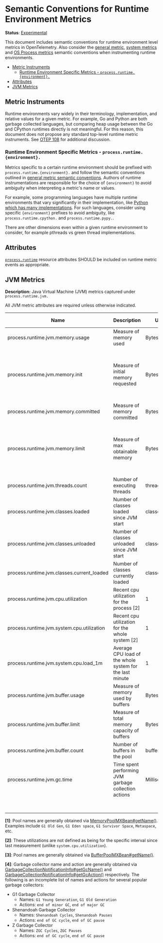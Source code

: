 <!--- Hugo front matter used to generate the website version of this page:
linkTitle: Runtime Environment
--->

# Semantic Conventions for Runtime Environment Metrics

**Status**: [Experimental](../../document-status.md)

This document includes semantic conventions for runtime environment level
metrics in OpenTelemetry. Also consider the [general
metric](README.md#general-metric-semantic-conventions), [system
metrics](system-metrics.md) and [OS Process metrics](process-metrics.md)
semantic conventions when instrumenting runtime environments.

<!-- Re-generate TOC with `markdown-toc --no-first-h1 -i` -->

<!-- toc -->

- [Metric Instruments](#metric-instruments)
  * [Runtime Environment Specific Metrics - `process.runtime.{environment}.`](#runtime-environment-specific-metrics---processruntimeenvironment)
- [Attributes](#attributes)
- [JVM Metrics](#jvm-metrics)

<!-- tocstop -->

## Metric Instruments

Runtime environments vary widely in their terminology, implementation, and
relative values for a given metric. For example, Go and Python are both
garbage collected languages, but comparing heap usage between the Go and
CPython runtimes directly is not meaningful. For this reason, this document
does not propose any standard top-level runtime metric instruments. See [OTEP
108](https://github.com/open-telemetry/oteps/pull/108/files) for additional
discussion.

### Runtime Environment Specific Metrics - `process.runtime.{environment}.`

Metrics specific to a certain runtime environment should be prefixed with
`process.runtime.{environment}.` and follow the semantic conventions outlined in
[general metric semantic
conventions](README.md#general-metric-semantic-conventions). Authors of
runtime instrumentations are responsible for the choice of `{environment}` to
avoid ambiguity when interpreting a metric's name or values.

For example, some programming languages have multiple runtime environments
that vary significantly in their implementation, like [Python which has many
implementations](https://wiki.python.org/moin/PythonImplementations). For
such languages, consider using specific `{environment}` prefixes to avoid
ambiguity, like `process.runtime.cpython.` and `process.runtime.pypy.`.

There are other dimensions even within a given runtime environment to
consider, for example pthreads vs green thread implementations.

## Attributes

[`process.runtime`](../../resource/semantic_conventions/process.md#process-runtimes) resource attributes SHOULD be included on runtime metric events as appropriate.

## JVM Metrics

**Description:** Java Virtual Machine (JVM) metrics captured under `process.runtime.jvm.`

All JVM metric attributes are required unless otherwise indicated.

| Name                                       | Description                                              | Unit         | Unit ([UCUM](README.md#instrument-units)) | Instrument Type ([*](README.md#instrument-types)) | Value Type | Attribute Key | Attribute Values      |
|--------------------------------------------|----------------------------------------------------------|--------------|-------------------------------------------|---------------------------------------------------|------------|---------------|-----------------------|
| process.runtime.jvm.memory.usage           | Measure of memory used                                   | Bytes        | `By`                                      | UpDownCounter                                     | Int64      | type          | `"heap"`, `"nonheap"` |
|                                            |                                                          |              |                                           |                                                   |            | pool          | Name of pool [1]      |
| process.runtime.jvm.memory.init            | Measure of initial memory requested                      | Bytes        | `By`                                      | UpDownCounter                                     | Int64      | type          | `"heap"`, `"nonheap"` |
|                                            |                                                          |              |                                           |                                                   |            | pool          | Name of pool [1]      |
| process.runtime.jvm.memory.committed       | Measure of memory committed                              | Bytes        | `By`                                      | UpDownCounter                                     | Int64      | type          | `"heap"`, `"nonheap"` |
|                                            |                                                          |              |                                           |                                                   |            | pool          | Name of pool [1]      |
| process.runtime.jvm.memory.limit           | Measure of max obtainable memory                         | Bytes        | `By`                                      | UpDownCounter                                     | Int64      | type          | `"heap"`, `"nonheap"` |
|                                            |                                                          |              |                                           |                                                   |            | pool          | Name of pool [1]      |
| process.runtime.jvm.threads.count          | Number of executing threads                              | threads      | `{threads}`                               | UpDownCounter                                     | Int64      | daemon        | `true`, `false`       |
| process.runtime.jvm.classes.loaded         | Number of classes loaded since JVM start                 | classes      | `{classes}`                               | Counter                                           | Int64      |               |                       |
| process.runtime.jvm.classes.unloaded       | Number of classes unloaded since JVM start               | classes      | `{classes}`                               | Counter                                           | Int64      |               |                       |
| process.runtime.jvm.classes.current_loaded | Number of classes currently loaded                       | classes      | `{classes}`                               | UpDownCounter                                     | Int64      |               |                       |
| process.runtime.jvm.cpu.utilization        | Recent cpu utilization for the process [2]               | 1            | 1                                         | Asynchronous Gauge                                | Double     |               |                       |
| process.runtime.jvm.system.cpu.utilization | Recent cpu utilization for the whole system [2]          | 1            | 1                                         | Asynchronous Gauge                                | Double     |               |                       |
| process.runtime.jvm.system.cpu.load_1m     | Average CPU load of the whole system for the last minute | 1            | 1                                         | Asynchronous Gauge                                | Double     |               |                       |
| process.runtime.jvm.buffer.usage           | Measure of memory used by buffers                        | Bytes        | `By`                                      | UpDownCounter                                     | Int64      | pool          | Name of pool[3]       |
| process.runtime.jvm.buffer.limit           | Measure of total memory capacity of buffers              | Bytes        | `By`                                      | UpDownCounter                                     | Int64      | pool          | Name of pool[3]       |
| process.runtime.jvm.buffer.count           | Number of buffers in the pool                            | buffers      | `{buffers}`                               | UpDownCounter                                     | Int64      | pool          | Name of pool[3]       |
| process.runtime.jvm.gc.time                | Time spent performing JVM garbage collection actions     | Milliseconds | `Ms`                                      | Histogram                                         | Int64      | gc            | Name of gc[4]         |
|                                            |                                                          |              |                                           |                                                   |            | action        | The gc action[4]      |

**[1]**: Pool names are generally obtained via [MemoryPoolMXBean#getName()](https://docs.oracle.com/en/java/javase/11/docs/api/java.management/java/lang/management/MemoryPoolMXBean.html#getName()).
Examples include `G1 Old Gen`, `G1 Eden space`, `G1 Survivor Space`, `Metaspace`, etc.

**[2]**: These utilizations are not defined as being for the specific interval since last measurement (unlike `system.cpu.utilization`).

**[3]**: Pool names are generally obtained via [BufferPoolMXBean#getName()](https://docs.oracle.com/en/java/javase/11/docs/api/java.management/java/lang/management/BufferPoolMXBean.html#getName()).

**[4]**: Garbage collector name and action are generally obtained via [GarbageCollectionNotificationInfo#getGcName()](https://docs.oracle.com/en/java/javase/11/docs/api/jdk.management/com/sun/management/GarbageCollectionNotificationInfo.html#getGcName()) and [GarbageCollectionNotificationInfo#getGcAction()](https://docs.oracle.com/en/java/javase/11/docs/api/jdk.management/com/sun/management/GarbageCollectionNotificationInfo.html#getGcAction()) respectively. The following is an incomplete list of names and actions for several popular garbage collectors:

* G1 Garbage Collector
  * Names: `G1 Young Generation`, `G1 Old Generation`
  * Actions: `end of minor GC`, `end of major GC`
* Shenandoah Garbage Collector
  * Names: `Shenandoah Cycles`, `Shenandoah Pauses`
  * Actions: `end of GC cycle`, `end of GC pause`
* Z Garbage Collector
  * Names: `ZGC Cycles`, `ZGC Pauses`
  * Actions: `end of GC cycle`, `end of GC pause`
